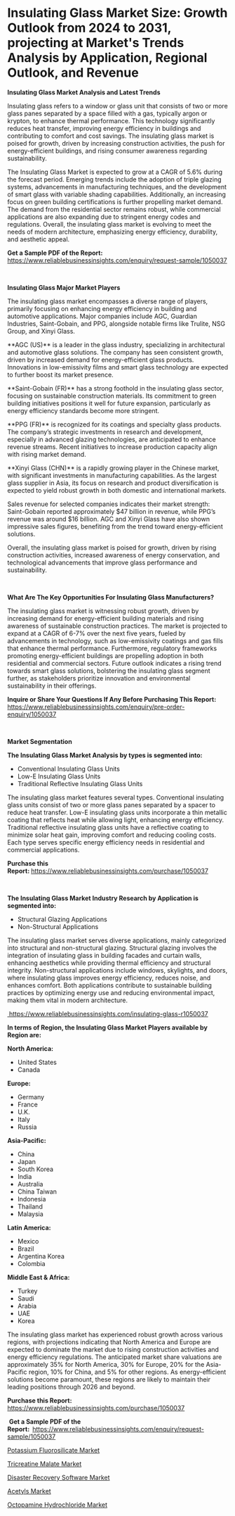 <p><h1>Insulating Glass Market Size: Growth Outlook from 2024 to 2031, projecting at Market's Trends Analysis by Application, Regional Outlook, and Revenue</h1></p><p><strong>Insulating Glass Market Analysis and Latest Trends</strong></p>
<p><p>Insulating glass refers to a window or glass unit that consists of two or more glass panes separated by a space filled with a gas, typically argon or krypton, to enhance thermal performance. This technology significantly reduces heat transfer, improving energy efficiency in buildings and contributing to comfort and cost savings. The insulating glass market is poised for growth, driven by increasing construction activities, the push for energy-efficient buildings, and rising consumer awareness regarding sustainability.</p><p>The Insulating Glass Market is expected to grow at a CAGR of 5.6% during the forecast period. Emerging trends include the adoption of triple glazing systems, advancements in manufacturing techniques, and the development of smart glass with variable shading capabilities. Additionally, an increasing focus on green building certifications is further propelling market demand. The demand from the residential sector remains robust, while commercial applications are also expanding due to stringent energy codes and regulations. Overall, the insulating glass market is evolving to meet the needs of modern architecture, emphasizing energy efficiency, durability, and aesthetic appeal.</p></p>
<p><strong>Get a Sample PDF of the Report:&nbsp;</strong> <a href="https://www.reliablebusinessinsights.com/enquiry/request-sample/1050037?utm_campaign=102&utm_medium=2&utm_source=Github&utm_content=ia&utm_term=14112024&utm_id=insulating-glass">https://www.reliablebusinessinsights.com/enquiry/request-sample/1050037</a></p>
<p>&nbsp;</p>
<p><strong>Insulating Glass Major Market Players</strong></p>
<p><p>The insulating glass market encompasses a diverse range of players, primarily focusing on enhancing energy efficiency in building and automotive applications. Major companies include AGC, Guardian Industries, Saint-Gobain, and PPG, alongside notable firms like Trulite, NSG Group, and Xinyi Glass.</p><p>**AGC (US)** is a leader in the glass industry, specializing in architectural and automotive glass solutions. The company has seen consistent growth, driven by increased demand for energy-efficient glass products. Innovations in low-emissivity films and smart glass technology are expected to further boost its market presence.</p><p>**Saint-Gobain (FR)** has a strong foothold in the insulating glass sector, focusing on sustainable construction materials. Its commitment to green building initiatives positions it well for future expansion, particularly as energy efficiency standards become more stringent.</p><p>**PPG (FR)** is recognized for its coatings and specialty glass products. The company’s strategic investments in research and development, especially in advanced glazing technologies, are anticipated to enhance revenue streams. Recent initiatives to increase production capacity align with rising market demand.</p><p>**Xinyi Glass (CHN)** is a rapidly growing player in the Chinese market, with significant investments in manufacturing capabilities. As the largest glass supplier in Asia, its focus on research and product diversification is expected to yield robust growth in both domestic and international markets.</p><p>Sales revenue for selected companies indicates their market strength: Saint-Gobain reported approximately $47 billion in revenue, while PPG’s revenue was around $16 billion. AGC and Xinyi Glass have also shown impressive sales figures, benefiting from the trend toward energy-efficient solutions.</p><p>Overall, the insulating glass market is poised for growth, driven by rising construction activities, increased awareness of energy conservation, and technological advancements that improve glass performance and sustainability.</p></p>
<p>&nbsp;</p>
<p><strong>What Are The Key Opportunities For Insulating Glass Manufacturers?</strong></p>
<p><p>The insulating glass market is witnessing robust growth, driven by increasing demand for energy-efficient building materials and rising awareness of sustainable construction practices. The market is projected to expand at a CAGR of 6-7% over the next five years, fueled by advancements in technology, such as low-emissivity coatings and gas fills that enhance thermal performance. Furthermore, regulatory frameworks promoting energy-efficient buildings are propelling adoption in both residential and commercial sectors. Future outlook indicates a rising trend towards smart glass solutions, bolstering the insulating glass segment further, as stakeholders prioritize innovation and environmental sustainability in their offerings.</p></p>
<p><strong>Inquire or Share Your Questions If Any Before Purchasing This Report:</strong> <a href="https://www.reliablebusinessinsights.com/enquiry/pre-order-enquiry/1050037?utm_campaign=102&utm_medium=2&utm_source=Github&utm_content=ia&utm_term=14112024&utm_id=insulating-glass">https://www.reliablebusinessinsights.com/enquiry/pre-order-enquiry/1050037</a></p>
<p>&nbsp;</p>
<p><strong>Market Segmentation</strong></p>
<p><strong>The Insulating Glass Market Analysis by types is segmented into:</strong></p>
<p><ul><li>Conventional Insulating Glass Units</li><li>Low-E Insulating Glass Units</li><li>Traditional Reflective Insulating Glass Units</li></ul></p>
<p><p>The insulating glass market features several types. Conventional insulating glass units consist of two or more glass panes separated by a spacer to reduce heat transfer. Low-E insulating glass units incorporate a thin metallic coating that reflects heat while allowing light, enhancing energy efficiency. Traditional reflective insulating glass units have a reflective coating to minimize solar heat gain, improving comfort and reducing cooling costs. Each type serves specific energy efficiency needs in residential and commercial applications.</p></p>
<p><strong>Purchase this Report:&nbsp;</strong><a href="https://www.reliablebusinessinsights.com/purchase/1050037?utm_campaign=102&utm_medium=2&utm_source=Github&utm_content=ia&utm_term=14112024&utm_id=insulating-glass">https://www.reliablebusinessinsights.com/purchase/1050037</a></p>
<p>&nbsp;</p>
<p><strong>The Insulating Glass Market Industry Research by Application is segmented into:</strong></p>
<p><ul><li>Structural Glazing Applications</li><li>Non-Structural Applications</li></ul></p>
<p><p>The insulating glass market serves diverse applications, mainly categorized into structural and non-structural glazing. Structural glazing involves the integration of insulating glass in building facades and curtain walls, enhancing aesthetics while providing thermal efficiency and structural integrity. Non-structural applications include windows, skylights, and doors, where insulating glass improves energy efficiency, reduces noise, and enhances comfort. Both applications contribute to sustainable building practices by optimizing energy use and reducing environmental impact, making them vital in modern architecture.</p></p>
<p><a href="https://www.reliablebusinessinsights.com/insulating-glass-r1050037?utm_campaign=102&utm_medium=2&utm_source=Github&utm_content=ia&utm_term=14112024&utm_id=insulating-glass">&nbsp;https://www.reliablebusinessinsights.com/insulating-glass-r1050037</a></p>
<p><strong>In terms of Region, the Insulating Glass Market Players available by Region are:</strong></p>
<p>
    <p> <strong> North America: </strong>
        <ul>
            <li>United States</li>
            <li>Canada</li>
        </ul>
        </p> 
    <p> <strong> Europe: </strong>
        <ul>
            <li>Germany</li>
            <li>France</li>
            <li>U.K.</li>
            <li>Italy</li>
            <li>Russia</li>
        </ul>
        </p> 
    <p> <strong> Asia-Pacific: </strong>
        <ul>
            <li>China</li>
            <li>Japan</li>
            <li>South Korea</li>
            <li>India</li>
            <li>Australia</li>
            <li>China Taiwan</li>
            <li>Indonesia</li>
            <li>Thailand</li>
            <li>Malaysia</li>
        </ul>
        </p> 
    <p> <strong> Latin America: </strong>
        <ul>
            <li>Mexico</li>
            <li>Brazil</li>
            <li>Argentina Korea</li>
            <li>Colombia</li>
        </ul>
        </p> 
    <p> <strong> Middle East & Africa: </strong>
        <ul>
            <li>Turkey</li>
            <li>Saudi</li>
            <li>Arabia</li>
            <li>UAE</li>
            <li>Korea</li>
        </ul>
    </p>
    </p>
<p><p>The insulating glass market has experienced robust growth across various regions, with projections indicating that North America and Europe are expected to dominate the market due to rising construction activities and energy efficiency regulations. The anticipated market share valuations are approximately 35% for North America, 30% for Europe, 20% for the Asia-Pacific region, 10% for China, and 5% for other regions. As energy-efficient solutions become paramount, these regions are likely to maintain their leading positions through 2026 and beyond.</p></p>
<p><strong>Purchase this Report: </strong><a href="https://www.reliablebusinessinsights.com/purchase/1050037?utm_campaign=102&utm_medium=2&utm_source=Github&utm_content=ia&utm_term=14112024&utm_id=insulating-glass">https://www.reliablebusinessinsights.com/purchase/1050037</a></p>
<p>&nbsp;<strong>Get a Sample PDF of the Report:&nbsp;&nbsp;</strong><a href="https://www.reliablebusinessinsights.com/enquiry/request-sample/1050037?utm_campaign=102&utm_medium=2&utm_source=Github&utm_content=ia&utm_term=14112024&utm_id=insulating-glass">https://www.reliablebusinessinsights.com/enquiry/request-sample/1050037</a></p>
<p><strong></strong></p>
<p><p><a href="https://github.com/NargisHussain75/Market-Research-Report-List-1/blob/main/potassium-fluorosilicate-market.md?utm_campaign=102&utm_medium=2&utm_source=Github&utm_content=ia&utm_term=14112024&utm_id=insulating-glass">Potassium Fluorosilicate Market</a></p><p><a href="https://www.linkedin.com/pulse/tricreatine-malate-market-global-analysis-trends-forecasts-ajh9f?utm_campaign=102&utm_medium=2&utm_source=Github&utm_content=ia&utm_term=14112024&utm_id=insulating-glass">Tricreatine Malate Market</a></p><p><a href="https://issuu.com/reportprime-2/docs/disaster-recovery-software-market-s_61ed2c94207c02?utm_campaign=102&utm_medium=2&utm_source=Github&utm_content=ia&utm_term=14112024&utm_id=insulating-glass">Disaster Recovery Software Market</a></p><p><a href="https://github.com/AnnDiaz698/Market-Research-Report-List-1/blob/main/acetyls-market.md?utm_campaign=102&utm_medium=2&utm_source=Github&utm_content=ia&utm_term=14112024&utm_id=insulating-glass">Acetyls Market</a></p><p><a href="https://www.linkedin.com/pulse/exploring-octopamine-hydrochloride-market-dynamics-revenue-xbi3f?utm_campaign=102&utm_medium=2&utm_source=Github&utm_content=ia&utm_term=14112024&utm_id=insulating-glass">Octopamine Hydrochloride Market</a></p></p>